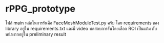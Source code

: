 # rPPG_prototype
ไฟล์ main หลักในการรันคือ FaceMeshModuleTest.py ครับ 
โดย requirements ของ library อยู่ใน requirements.txt
และมี video ทดสอบการรันโดยเลือก ROI เป็นแก้ม กับ หน้าผากอยู่ใน preliminary result
